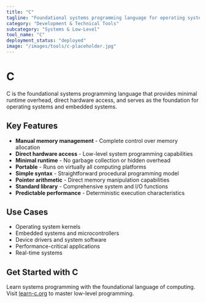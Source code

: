 ```yaml
---
title: "C"
tagline: "Foundational systems programming language for operating systems, embedded systems, and performance-critical apps"
category: "Development & Technical Tools"
subcategory: "Systems & Low-Level"
tool_name: "C"
deployment_status: "deployed"
image: "/images/tools/c-placeholder.jpg"
---
```


# C

C is the foundational systems programming language that provides minimal runtime overhead, direct hardware access, and serves as the foundation for operating systems and embedded systems.

## Key Features

- **Manual memory management** - Complete control over memory allocation
- **Direct hardware access** - Low-level system programming capabilities
- **Minimal runtime** - No garbage collection or hidden overhead
- **Portable** - Runs on virtually all computing platforms
- **Simple syntax** - Straightforward procedural programming model
- **Pointer arithmetic** - Direct memory manipulation capabilities
- **Standard library** - Comprehensive system and I/O functions
- **Predictable performance** - Deterministic execution characteristics

## Use Cases

- Operating system kernels
- Embedded systems and microcontrollers
- Device drivers and system software
- Performance-critical applications
- Real-time systems

## Get Started with C

Learn systems programming with the foundational language of computing. Visit [learn-c.org](https://learn-c.org) to master low-level programming.